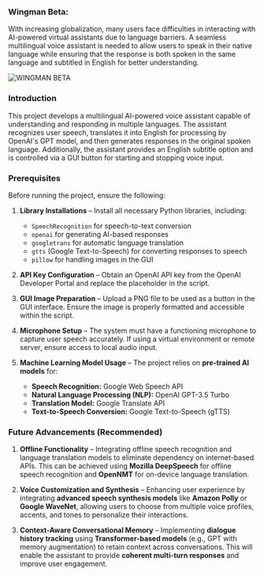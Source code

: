 ### Wingman Beta:  

With increasing globalization, many users face difficulties in interacting with AI-powered virtual assistants due to language barriers. A seamless multilingual voice assistant is needed to allow users to speak in their native language while ensuring that the response is both spoken in the same language and subtitled in English for better understanding.


 ![WINGMAN BETA](https://github.com/user-attachments/assets/dfe6a235-1a9e-475d-bb99-d1bd90ef21b5)


### **Introduction**  
This project develops a multilingual AI-powered voice assistant capable of understanding and responding in multiple languages. The assistant recognizes user speech, translates it into English for processing by OpenAI's GPT model, and then generates responses in the original spoken language. Additionally, the assistant provides an English subtitle option and is controlled via a GUI button for starting and stopping voice input.

### **Prerequisites**  

Before running the project, ensure the following:  

1. **Library Installations** – Install all necessary Python libraries, including:  
   - `SpeechRecognition` for speech-to-text conversion  
   - `openai` for generating AI-based responses  
   - `googletrans` for automatic language translation  
   - `gtts` (Google Text-to-Speech) for converting responses to speech  
   - `pillow` for handling images in the GUI  

2. **API Key Configuration** – Obtain an OpenAI API key from the OpenAI Developer Portal and replace the placeholder in the script.  

3. **GUI Image Preparation** – Upload a PNG file to be used as a button in the GUI interface. Ensure the image is properly formatted and accessible within the script.  

4. **Microphone Setup** – The system must have a functioning microphone to capture user speech accurately. If using a virtual environment or remote server, ensure access to local audio input.  

5. **Machine Learning Model Usage** – The project relies on **pre-trained AI models** for:  
   - **Speech Recognition:** Google Web Speech API  
   - **Natural Language Processing (NLP):** OpenAI GPT-3.5 Turbo  
   - **Translation Model:** Google Translate API  
   - **Text-to-Speech Conversion:** Google Text-to-Speech (gTTS)  

### **Future Advancements (Recommended)**  

1. **Offline Functionality** – Integrating offline speech recognition and language translation models to eliminate dependency on internet-based APIs. This can be achieved using **Mozilla DeepSpeech** for offline speech recognition and **OpenNMT** for on-device language translation.  

2. **Voice Customization and Synthesis** – Enhancing user experience by integrating **advanced speech synthesis models** like **Amazon Polly** or **Google WaveNet**, allowing users to choose from multiple voice profiles, accents, and tones to personalize their interactions.  

3. **Context-Aware Conversational Memory** – Implementing **dialogue history tracking** using **Transformer-based models** (e.g., GPT with memory augmentation) to retain context across conversations. This will enable the assistant to provide **coherent multi-turn responses** and improve user engagement.  
